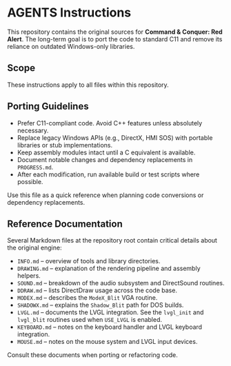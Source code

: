 # AGENTS Instructions

This repository contains the original sources for **Command & Conquer: Red Alert**. The long-term goal is to port the code to standard C11 and remove its reliance on outdated Windows-only libraries.

## Scope

These instructions apply to all files within this repository.

## Porting Guidelines

- Prefer C11-compliant code. Avoid C++ features unless absolutely necessary.
- Replace legacy Windows APIs (e.g., DirectX, HMI SOS) with portable libraries or stub implementations.
- Keep assembly modules intact until a C equivalent is available.
- Document notable changes and dependency replacements in `PROGRESS.md`.
- After each modification, run available build or test scripts where possible.

Use this file as a quick reference when planning code conversions or dependency replacements.

## Reference Documentation

Several Markdown files at the repository root contain critical details about the original engine:

- `INFO.md` – overview of tools and library directories.
- `DRAWING.md` – explanation of the rendering pipeline and assembly helpers.
- `SOUND.md` – breakdown of the audio subsystem and DirectSound routines.
- `DDRAW.md` – lists DirectDraw usage across the code base.
- `MODEX.md` – describes the `ModeX_Blit` VGA routine.
- `SHADOWX.md` – explains the `Shadow_Blit` path for DOS builds.
- `LVGL.md` – documents the LVGL integration. See the `lvgl_init` and `lvgl_blit`
  routines used when `USE_LVGL` is enabled.
- `KEYBOARD.md` – notes on the keyboard handler and LVGL keyboard integration.
- `MOUSE.md` – notes on the mouse system and LVGL input devices.

Consult these documents when porting or refactoring code.
